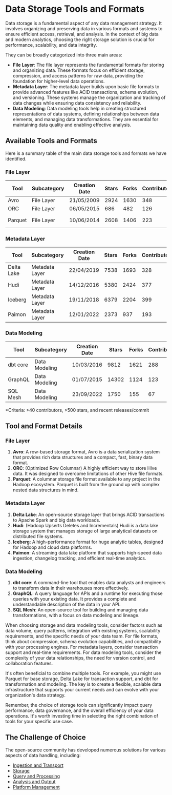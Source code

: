 # Data Storage Tools and Formats

Data storage is a fundamental aspect of any data management strategy. It involves organizing and preserving data in various formats and systems to ensure efficient access, retrieval, and analysis. In the context of big data and modern analytics, choosing the right storage solution is crucial for performance, scalability, and data integrity.

They can be broadly categorized into three main areas:
- **File Layer**: The file layer represents the fundamental formats for storing and organizing data. These formats focus on efficient storage, compression, and access patterns for raw data, providing the foundation for higher-level data operations.
- **Metadata Layer**: The metadata layer builds upon basic file formats to provide advanced features like ACID transactions, schema evolution, and versioning. These systems manage the organization and tracking of data changes while ensuring data consistency and reliability.
- **Data Modeling**: Data modeling tools help in creating structured representations of data systems, defining relationships between data elements, and managing data transformations. They are essential for maintaining data quality and enabling effective analysis.

## Available Tools and Formats

Here is a summary table of the main data storage tools and formats we have identified.

### File Layer

| Tool | Subcategory | Creation Date | Stars | Forks | Contributors | Last Release | Latest Commit | Meets Criteria* | Link |
|---|---|---|---|---|---|---|---|---|---|
| Avro | File Layer | 21/05/2009 | 2924 | 1630 | 348 | 05/08/2024 | 16/10/2024 | Yes | https://github.com/apache/avro |
| ORC | File Layer | 06/05/2015 | 686 | 482 | 126 | 13/09/2024 | 19/10/2024 | Yes | https://github.com/apache/orc |
| Parquet | File Layer | 10/06/2014 | 2608 | 1406 | 223 | 05/10/2024 | 12/10/2024 | Yes | https://github.com/apache/parquet-mr |

### Metadata Layer

| Tool | Subcategory | Creation Date | Stars | Forks | Contributors | Last Release | Latest Commit | Meets Criteria* | Link |
|---|---|---|---|---|---|---|---|---|---|
| Delta Lake | Metadata Layer | 22/04/2019 | 7538 | 1693 | 328 | 26/09/2024 | 22/10/2024 | Yes | https://github.com/delta-io/delta |
| Hudi | Metadata Layer | 14/12/2016 | 5380 | 2424 | 377 | 16/07/2024 | 23/10/2024 | Yes | https://github.com/apache/hudi |
| Iceberg | Metadata Layer | 19/11/2018 | 6379 | 2204 | 399 | 27/08/2024 | 23/10/2024 | Yes | https://github.com/apache/iceberg |
| Paimon | Metadata Layer | 12/01/2022 | 2373 | 937 | 193 | N/A | 23/10/2024 | Yes | https://github.com/apache/paimon |

### Data Modeling

| Tool | Subcategory | Creation Date | Stars | Forks | Contributors | Last Release | Latest Commit | Meets Criteria* | Link |
|---|---|---|---|---|---|---|---|---|---|
| dbt core | Data Modeling | 10/03/2016 | 9812 | 1621 | 288 | 23/10/2024 | 23/10/2024 | Yes | https://github.com/dbt-labs/dbt-core |
| GraphQL | Data Modeling | 01/07/2015 | 14302 | 1124 | 123 | 27/10/2021 | 17/10/2024 | Yes | https://github.com/graphql/graphql-spec |
| SQL Mesh | Data Modeling | 23/09/2022 | 1750 | 155 | 67 | 23/10/2024 | 23/10/2024 | Yes | https://github.com/TobikoData/sqlmesh |

*Criteria: >40 contributors, >500 stars, and recent releases/commit

## Tool and Format Details

### File Layer

1. **Avro**: A row-based storage format, Avro is a data serialization system that provides rich data structures and a compact, fast, binary data format.
2. **ORC**: (Optimized Row Columnar) A highly efficient way to store Hive data. It was designed to overcome limitations of other Hive file formats.
3. **Parquet**: A columnar storage file format available to any project in the Hadoop ecosystem. Parquet is built from the ground up with complex nested data structures in mind.

### Metadata Layer

1. **Delta Lake**: An open-source storage layer that brings ACID transactions to Apache Spark and big data workloads.
2. **Hudi**: (Hadoop Upserts Deletes and Incrementals) Hudi is a data lake storage system that manages storage of large analytical datasets on distributed file systems.
3. **Iceberg**: A high-performance format for huge analytic tables, designed for Hadoop and cloud data platforms.
4. **Paimon**: A streaming data lake platform that supports high-speed data ingestion, changelog tracking, and efficient real-time analytics.

### Data Modeling

1. **dbt core**: A command-line tool that enables data analysts and engineers to transform data in their warehouses more effectively.
2. **GraphQL**: A query language for APIs and a runtime for executing those queries with your existing data. It provides a complete and understandable description of the data in your API.
3. **SQL Mesh**: An open-source tool for building and managing data transformations, with a focus on data modeling and lineage.

When choosing storage and data modeling tools, consider factors such as data volume, query patterns, integration with existing systems, scalability requirements, and the specific needs of your data team. For file formats, think about compression, schema evolution capabilities, and compatibility with your processing engines. For metadata layers, consider transaction support and real-time requirements. For data modeling tools, consider the complexity of your data relationships, the need for version control, and collaboration features.

It's often beneficial to combine multiple tools. For example, you might use Parquet for base storage, Delta Lake for transaction support, and dbt for transformation and modeling. The key is to create a flexible, scalable data infrastructure that supports your current needs and can evolve with your organization's data strategy.

Remember, the choice of storage tools can significantly impact query performance, data governance, and the overall efficiency of your data operations. It's worth investing time in selecting the right combination of tools for your specific use case.

## The Challenge of Choice
The open-source community has developed numerous solutions for various aspects of data handling, including:
- [Ingestion and Transport](01.ingestion_and_transport.md)
- [Storage](02.storage.md)
- [Query and Processing](03.query_and_processing.md)
- [Analysis and Output](04.analysis_and_output.md)
- [Platform Management](05.platform_management.md)